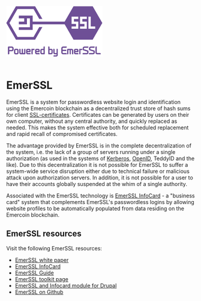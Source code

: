 <div style="boxOverflow"><img src="/images/EmerSSL_logo.png" alt="EmerSSL logo" width="256"></div>
<br>

# EmerSSL

EmerSSL is a system for passwordless website login and identification
using the Emercoin blockchain as a decentralized
trust store of hash sums for client
<a target="_blank" rel="nofollow" href="https://en.wikipedia.org/wiki/SSL_Certificates">SSL-certificates</a>. Certificates can be generated by users on their own computer, without
any central authority, and quickly replaced as needed. This makes the
system effective both for scheduled replacement and rapid recall of
compromised certificates.

The advantage provided by EmerSSL is in the complete decentralization of
the system, i.e. the lack of a group of servers running under a single
authorization (as used in the systems of
<a target="_blank" rel="nofollow" href="https://en.wikipedia.org/wiki/Kerberos_(protocol)">Kerberos</a>,
<a target="_blank" rel="nofollow" href="https://en.wikipedia.org/wiki/OpenID">OpenID</a>, TeddyID and the like). Due to this decentralization it is not possible for EmerSSL to suffer a
system-wide service disruption either due to technical failure or
malicious attack upon authorization servers. In addition, it is not
possible for a user to have their accounts globally suspended at the
whim of a single authority.

Associated with the EmerSSL technology is [EmerSSL
InfoCard](/en/blockchain-services/emerssl/emerssl-infocard.md) - a "business card" system that
complements EmerSSL's passwordless logins by allowing website profiles to
be automatically populated from data residing on the Emercoin
blockchain.

EmerSSL resources
----------------

Visit the following EmerSSL resources:

-   <a target="_blank" rel="nofollow" href="http://emercoin.com/content/EMCSSL.pdf">EmerSSL white paper</a>
-   [EmerSSL InfoCard](/en/blockchain-services/emerssl/emerssl-infocard.md)
-   [EmerSSL Guide](/en/blockchain-services/emerssl/emerssl-guide.md)
-   <a target="_blank" rel="nofollow" href="https://pool.emercoin.com/emcssl/">EmerSSL toolkit page</a>
-   <a target="_blank" rel="nofollow" href="https://www.drupal.org/project/emc_ssl">EmerSSL and Infocard module for Drupal</a>
-   <a target="_blank" rel="nofollow" href="https://github.com/emercoin/emcssl">EmerSSL on Github</a>
